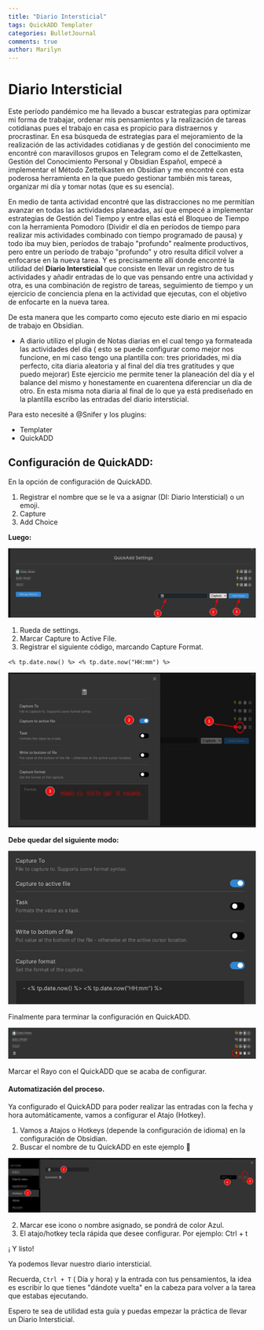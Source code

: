 ```yaml
---
title: "Diario Intersticial"
tags: QuickADD Templater  
categories: BulletJournal
comments: true
author: Marilyn
---
```


# Diario Intersticial

Este período pandémico me ha llevado a buscar estrategias para optimizar mi forma de trabajar, ordenar mis pensamientos y la realización de tareas cotidianas pues el trabajo en casa es propicio para distraernos y procrastinar. En esa búsqueda de estrategias para el mejoramiento de la realización de las actividades cotidianas y de gestión del conocimiento me encontré con maravillosos grupos en Telegram como el de Zettelkasten, Gestión del Conocimiento Personal y Obsidian Español, empecé a implementar el Método Zettelkasten en Obsidian y me encontré con esta poderosa herramienta en la que puedo gestionar también mis tareas, organizar mi día y tomar notas (que es su esencia).

En medio de tanta actividad encontré que las distracciones no me permitían avanzar en todas las actividades planeadas, así que empecé a implementar estrategias de Gestión del Tiempo y entre ellas está el Bloqueo de Tiempo con la herramienta Pomodoro (Dividir el día en períodos de tiempo para realizar mis actividades combinado con tiempo programado de pausa) y todo iba muy bien, períodos de trabajo "profundo" realmente productivos, pero entre un período de trabajo "profundo" y otro resulta difícil volver a enfocarse en la nueva tarea. Y es precisamente allí donde encontré la utilidad del **Diario Intersticial** que consiste en llevar un registro de tus actividades y añadir entradas de lo que vas pensando entre una actividad y otra, es una combinación de registro de tareas, seguimiento de tiempo y un ejercicio de conciencia plena en la actividad que ejecutas, con el objetivo de enfocarte en la nueva tarea.

De esta manera que les comparto como ejecuto este diario en mi espacio de trabajo en Obsidian.

- A diario utilizo el plugin de Notas diarias en el cual tengo ya formateada las actividades del día ( esto se puede configurar como mejor nos funcione, en mi caso tengo una plantilla con: tres prioridades, mi día perfecto, cita diaria aleatoria y al final del día tres gratitudes y que puedo mejorar) Este ejercicio me permite tener la planeación del día y el balance del mismo y honestamente en cuarentena diferenciar un día de otro.  En esta misma nota diaria al final de lo que ya está prediseñado en la plantilla escribo las entradas del diario intersticial.

Para esto necesité a @Snifer y los plugins:
- Templater
- QuickADD

  

 ##  Configuración de QuickADD:

En la opción de configuración de QuickADD. 

1. Registrar el nombre que se le va a asignar (DI: Diario Intersticial) o un emoji. 
2. Capture 
3. Add Choice

**Luego:**

![](https://raw.githubusercontent.com/Snifer/Obsidian-news/main/imagenes/boletin4/InitialConfigure.png)

1. Rueda de settings. 
2. Marcar Capture to Active File. 
3. Registrar el siguiente código, marcando Capture Format. 

```
<% tp.date.now() %> <% tp.date.now("HH:mm") %>
```

![](https://raw.githubusercontent.com/Snifer/Obsidian-news/main/imagenes/boletin4/QuickADDCapture.png)

**Debe quedar del siguiente modo:**


![](https://raw.githubusercontent.com/Snifer/Obsidian-news/main/imagenes/boletin4/ConfigureQuickADDTemplater.png)

Finalmente para terminar la configuración en QuickADD.

![](https://raw.githubusercontent.com/Snifer/Obsidian-news/main/imagenes/boletin4/ConfigureShortCut.png)

Marcar el Rayo con el QuickADD que se acaba de configurar.


#### Automatización del proceso.

Ya configurado el QuickADD para poder realizar las entradas con la fecha y hora automáticamente, vamos a configurar el Atajo (Hotkey).

1. Vamos a Atajos o Hotkeys (depende la configuración de idioma) en la configuración de Obsidian.
2. Buscar el nombre de tu QuickADD en este ejemplo 📓

![](https://raw.githubusercontent.com/Snifer/Obsidian-news/main/imagenes/boletin4/ConfigureHotKeys.png)

2. Marcar ese icono o nombre asignado, se pondrá de color Azul. 
3. El atajo/hotkey tecla rápida que desee configurar. Por ejemplo: Ctrl + t 

¡ Y listo!

Ya podemos llevar nuestro diario intersticial.

Recuerda,  `Ctrl + T` ( Día y hora) y la entrada con tus pensamientos, la idea es escribir lo que tienes "dándote vuelta" en la cabeza para volver a la tarea que estabas ejecutando.


Espero te sea de utilidad esta guía y puedas empezar la práctica de llevar un Diario Intersticial.